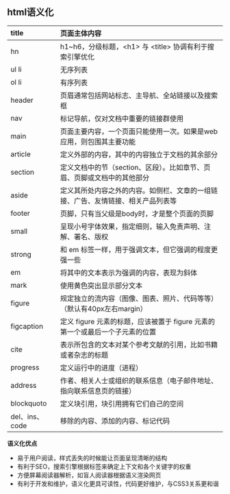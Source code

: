 ## html语义化

| title          | 页面主体内容                                                 |
| :------------- | :----------------------------------------------------------- |
| hn             | h1\~h6，分级标题，\<h1> 与 \<title> 协调有利于搜索引擎优化   |
| ul li          | 无序列表                                                     |
| ol li          | 有序列表                                                     |
| header         | 页眉通常包括网站标志、主导航、全站链接以及搜索框             |
| nav            | 标记导航，仅对文档中重要的链接群使用                         |
| main           | 页面主要内容，一个页面只能使用一次。如果是web应用，则包围其主要功能 |
| article        | 定义外部的内容，其中的内容独立于文档的其余部分               |
| section        | 定义文档中的节（section、区段）。比如章节、页眉、页脚或文档中的其他部分 |
| aside          | 定义其所处内容之外的内容。如侧栏、文章的一组链接、广告、友情链接、相关产品列表等 |
| footer         | 页脚，只有当父级是body时，才是整个页面的页脚                 |
| small          | 呈现小号字体效果，指定细则，输入免责声明、注解、署名、版权   |
| strong         | 和 em 标签一样，用于强调文本，但它强调的程度更强一些         |
| em             | 将其中的文本表示为强调的内容，表现为斜体                     |
| mark           | 使用黄色突出显示部分文本                                     |
| figure         | 规定独立的流内容（图像、图表、照片、代码等等）（默认有40px左右margin） |
| figcaption     | 定义 figure 元素的标题，应该被置于 figure 元素的第一个或最后一个子元素的位置 |
| cite           | 表示所包含的文本对某个参考文献的引用，比如书籍或者杂志的标题 |
| progress       | 定义运行中的进度（进程）                                     |
| address        | 作者、相关人士或组织的联系信息（电子邮件地址、指向联系信息页的链接） |
| blockquoto     | 定义块引用，块引用拥有它们自己的空间                         |
| del、ins、code | 移除的内容、添加的内容、标记代码                             |

**语义化优点**

* 易于用户阅读，样式丢失的时候能让页面呈现清晰的结构
* 有利于SEO，搜索引擎根据标签来确定上下文和各个关键字的权重
* 方便屏幕阅读器解析，如盲人阅读器根据语义渲染网页
* 有利于开发和维护，语义化更具可读性，代码更好维护，与CSS3关系更和谐